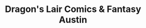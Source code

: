 ---
title: "Dragon's Lair Comics & Fantasy Austin"
url: /austin/dragons-lair-comics-and-fantasy-austin/
shop: books
---
